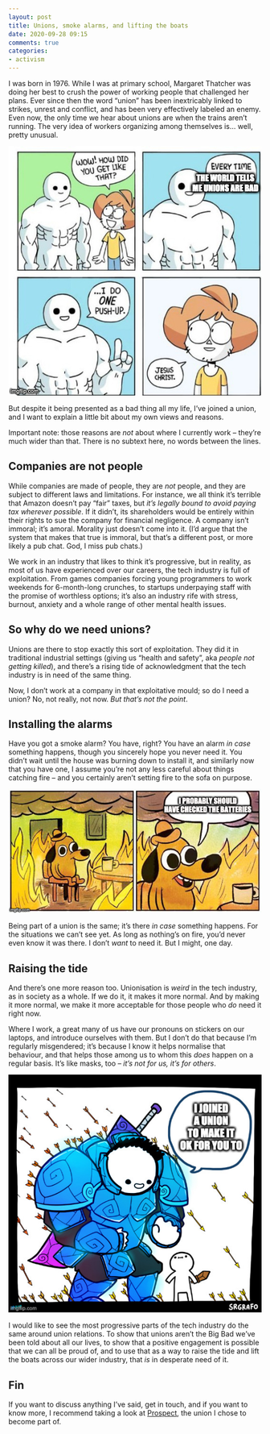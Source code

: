 ```yaml
---
layout: post
title: Unions, smoke alarms, and lifting the boats
date: 2020-09-28 09:15
comments: true
categories:
- activism
---
```

I was born in 1976. While I was at primary school, Margaret Thatcher was doing her best to crush the power of working people that challenged her plans. Ever since then the word “union” has been inextricably linked to strikes, unrest and conflict, and has been very effectively labeled an enemy. Even now, the only time we hear about unions are when the trains aren’t running. The very idea of workers organizing among themselves is… well, pretty unusual.

<img src='/images/2020-09-28-unions-smoke-alarms-lifting-boats/pushup.jpg' alt='Every time the world tells me unions are bad, I do one push-up'/>

But despite it being presented as a bad thing all my life, I’ve joined a union, and I want to explain a little bit about my own views and reasons.

Important note: those reasons are _not_ about where I currently work – they’re much wider than that. There is no subtext here, no words between the lines.

## Companies are not people

While companies are made of people, they are _not_ people, and they are subject to different laws and limitations. For instance, we all think it’s terrible that Amazon doesn’t pay “fair” taxes, but _it’s legally bound to avoid paying tax wherever possible_. If it didn’t, its shareholders would be entirely within their rights to sue the company for financial negligence. A company isn’t immoral; it’s amoral. Morality just doesn’t come into it. (I’d argue that the system that makes that true is immoral, but that’s a different post, or more likely a pub chat. God, I miss pub chats.)

We work in an industry that likes to think it’s progressive, but in reality, as most of us have experienced over our careers, the tech industry is full of exploitation. From games companies forcing young programmers to work weekends for 6-month-long crunches, to startups underpaying staff with the promise of worthless options; it’s also an industry rife with stress, burnout, anxiety and a whole range of other mental health issues.

## So why do we need unions?

Unions are there to stop exactly this sort of exploitation. They did it in traditional industrial settings (giving us “health and safety”, aka _people not getting killed_), and there’s a rising tide of acknowledgment that the tech industry is in need of the same thing.

Now, I don’t work at a company in that exploitative mould; so do I need a union? No, not really, not now. _But that’s not the point_.

## Installing the alarms

Have you got a smoke alarm? You have, right? You have an alarm _in case_ something happens, though you sincerely hope you never need it. You didn’t wait until the house was burning down to install it, and similarly now that you have one, I assume you’re not any less careful about things catching fire – and you certainly aren’t setting fire to the sofa on purpose.

<img src='/images/2020-09-28-unions-smoke-alarms-lifting-boats/thisisfine.jpg' alt='I probably should have checked the batteries'/>

Being part of a union is the same; it’s there _in case_ something happens. For the situations we can’t see yet. As long as nothing’s on fire, you’d never even know it was there. I don’t _want_ to need it. But I might, one day.

## Raising the tide

And there’s one more reason too. Unionisation is _weird_ in the tech industry, as in society as a whole. If we do it, it makes it more normal. And by making it more normal, we make it more acceptable for those people who _do_ need it right now.

Where I work, a great many of us have our pronouns on stickers on our laptops, and introduce ourselves with them. But I don’t do that because I’m regularly misgendered; it’s because I know it helps normalise that behaviour, and that helps those among us to whom this _does_ happen on a regular basis. It’s like masks, too – _it’s not for us, it’s for others_.

<img src='/images/2020-09-28-unions-smoke-alarms-lifting-boats/bigblue.jpg' alt='I joined a union to make it ok for you to'/>

I would like to see the most progressive parts of the tech industry do the same around union relations. To show that unions aren’t the Big Bad we’ve been told about all our lives, to show that a positive engagement is possible that we can all be proud of, and to use that as a way to raise the tide and lift the boats across our wider industry, that _is_ in desperate need of it.

## Fin

If you want to discuss anything I’ve said, get in touch, and if you want to know more, I recommend taking a look at [Prospect](https://prospect.org.uk/about/who-are-prospect/), the union I chose to become part of.
